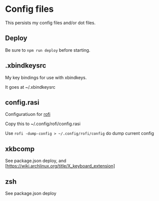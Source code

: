 # Config files

This persists my config files and/or dot files.

## Deploy

Be sure to `npm run deploy` before starting.

## .xbindkeysrc

My key bindings for use with xbindkeys.

It goes at ~/.xbindkeysrc

## config.rasi

Configuratiuon for [rofi](https://github.com/davatorium/rofi)

Copy this to ~/.config/rofi/config.rasi

Use `rofi -dump-config > ~/.config/rofi/config` do dump current config 

## xkbcomp

See package.json deploy, and [https://wiki.archlinux.org/title/X_keyboard_extension]

## zsh

See package.json deploy
